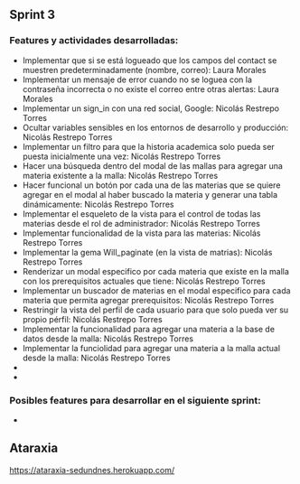 ## Sprint 3

### Features y actividades desarrolladas:

* Implementar que si se está logueado que los campos del contact se muestren predeterminadamente (nombre, correo): Laura Morales
* Implementar un mensaje de error cuando no se loguea con la contraseña incorrecta o no existe el correo entre otras alertas: Laura Morales
* Implementar un sign_in con una red social, Google: Nicolás Restrepo Torres
* Ocultar variables sensibles en los entornos de desarrollo y producción: Nicolás Restrepo Torres
* Implementar un filtro para que la historia academica solo pueda ser puesta inicialmente una vez: Nicolás Restrepo Torres
* Hacer una búsqueda dentro del modal de las mallas para agregar una materia existente a la malla: Nicolás Restrepo Torres
* Hacer funcional un botón por cada una de las materias que se quiere agregar en el modal al haber buscado la materia y generar una tabla dinámicamente: Nicolás Restrepo Torres
* Implementar el esqueleto de la vista para el control de todas las materias desde el rol de administrador: Nicolás Restrepo Torres
* Implementar funcionalidad de la vista para las materias: Nicolás Restrepo Torres
* Implementar la gema Will_paginate (en la vista de matrias): Nicolás Restrepo Torres
* Renderizar un modal especifico por cada materia que existe en la malla con los prerequisitos actuales que tiene:  Nicolás Restrepo Torres
* Implementar un buscador de materias en el modal especifico para cada materia que permita agregar prerequisitos:  Nicolás Restrepo Torres
* Restringir la vista del perfil de cada usuario para que solo pueda ver su propio pérfil: Nicolás Restrepo Torres
* Implementar la funcionalidad para agregar una materia a la base de datos desde la malla: Nicolás Restrepo Torres
* Implementar la funciolidad para agregar una materia a la malla actual desde la malla: Nicolás Restrepo Torres
* 
* 

### Posibles features para desarrollar en el siguiente sprint: 

* 

## Ataraxia

https://ataraxia-sedundnes.herokuapp.com/